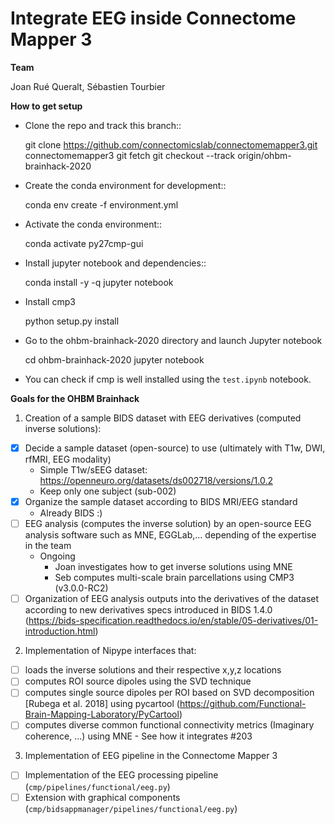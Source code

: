 # Integrate EEG inside Connectome Mapper 3

**Team**

Joan Rué Queralt, Sébastien Tourbier


**How to get setup**

* Clone the repo and track this branch::

    git clone https://github.com/connectomicslab/connectomemapper3.git connectomemapper3
    git fetch
    git checkout --track origin/ohbm-brainhack-2020

* Create the conda environment for development::

  conda env create -f environment.yml

* Activate the conda environment::

  conda activate py27cmp-gui

* Install jupyter notebook and dependencies::

  conda install -y -q jupyter notebook

* Install cmp3

  python setup.py install

* Go to the ohbm-brainhack-2020 directory and launch Jupyter notebook

  cd ohbm-brainhack-2020
  jupyter notebook

* You can check if cmp is well installed using the `test.ipynb` notebook.


**Goals for the OHBM Brainhack**

1. Creation of a sample BIDS dataset with EEG derivatives (computed inverse solutions):
  - [x] Decide a sample dataset (open-source) to use (ultimately with T1w, DWI, rfMRI, EEG modality)
     - Simple T1w/sEEG dataset: https://openneuro.org/datasets/ds002718/versions/1.0.2
     - Keep only one subject (sub-002)
  - [x] Organize the sample dataset according to BIDS MRI/EEG standard
     - Already BIDS :)
  - [ ] EEG analysis (computes the inverse solution) by an open-source EEG analysis software such as MNE, EGGLab,... depending of the expertise in the team
     - Ongoing
     	- Joan investigates how to get inverse solutions using MNE
     	- Seb computes multi-scale brain parcellations using CMP3 (v3.0.0-RC2)
  - [ ] Organization of EEG analysis outputs into the derivatives of the dataset according to new derivatives specs introduced in BIDS 1.4.0 (https://bids-specification.readthedocs.io/en/stable/05-derivatives/01-introduction.html)

2. Implementation of Nipype interfaces that:
  - [ ] loads the inverse solutions and their respective x,y,z locations
  - [ ] computes ROI source dipoles using the SVD technique
  - [ ] computes single source dipoles per ROI based on SVD decomposition [Rubega et al. 2018] using pycartool (https://github.com/Functional-Brain-Mapping-Laboratory/PyCartool)
  - [ ] computes diverse common functional connectivity metrics (Imaginary coherence, ...) using MNE - See how it integrates #203 

3. Implementation of EEG pipeline in the Connectome Mapper 3
  - [ ] Implementation of the EEG processing pipeline (`cmp/pipelines/functional/eeg.py`)
  - [ ] Extension with graphical components (`cmp/bidsappmanager/pipelines/functional/eeg.py`)
